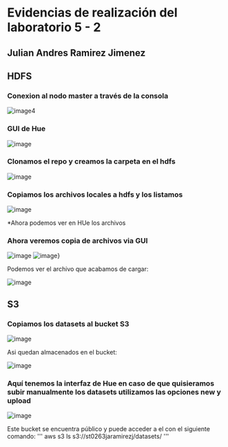 # Evidencias de realización del laboratorio 5 - 2 
## Julian Andres Ramirez Jimenez

## HDFS 

### Conexion al nodo master a través de la consola

![image](https://github.com/JulianRamirezJ/st0263-jaramirezj/assets/57159295/0db6519b-9880-4c63-b8f3-05458e39f093)4

### GUI de Hue

![image](https://github.com/JulianRamirezJ/st0263-jaramirezj/assets/57159295/0bfdc96b-7f09-406c-8ad4-b1ca8d1ca52d)

### Clonamos el repo y creamos la carpeta en el hdfs

![image](https://github.com/JulianRamirezJ/st0263-jaramirezj/assets/57159295/5fcc80ef-2178-4df2-a1de-3f75be0145bc)

### Copiamos los archivos locales a hdfs y los listamos

![image](https://github.com/JulianRamirezJ/st0263-jaramirezj/assets/57159295/f5e605cf-01a2-424d-b9b2-9218490f0ce0)

*Ahora podemos ver en HUe los archivos

### Ahora veremos copia de archivos via GUI

![image](https://github.com/JulianRamirezJ/st0263-jaramirezj/assets/57159295/160c75a8-17f7-4090-896b-d173cbb7bfe7)
![image](https://github.com/JulianRamirezJ/st0263-jaramirezj/assets/57159295/de54a03e-aa31-4d18-8333-da9f77b70dc6)}

Podemos ver el archivo que acabamos de cargar:

![image](https://github.com/JulianRamirezJ/st0263-jaramirezj/assets/57159295/1a4947c7-aa11-43e1-9619-4565aa3db9e3)

## S3

### Copiamos los datasets al bucket S3

![image](https://github.com/JulianRamirezJ/st0263-jaramirezj/assets/57159295/e4caa9b6-95ac-43b0-8b3e-36f4f35f2117)

 Asi quedan almacenados en el bucket:
 
 ![image](https://github.com/JulianRamirezJ/st0263-jaramirezj/assets/57159295/9f470b9f-cf15-4f74-a767-5a8e2cacaf0d)
 
 ### Aquí tenemos la interfaz de Hue en caso de que quisieramos subir manualmente los datasets utilizamos las opciones new y upload
 
 ![image](https://github.com/JulianRamirezJ/st0263-jaramirezj/assets/57159295/95f70e6e-306a-4d8c-9b80-0841e44e62a3)
 
Este bucket se encuentra público y puede acceder a el con el siguiente comando:
       ''' aws s3 ls s3://st0263jaramirezj/datasets/ '''


